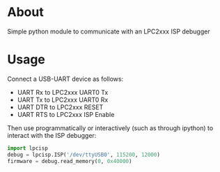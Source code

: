 # About
Simple python module to communicate with an LPC2xxx ISP debugger

# Usage
Connect a USB-UART device as follows:
- UART Rx to LPC2xxx UART0 Tx
- UART Tx to LPC2xxx UART0 Rx
- UART DTR to LPC2xxx RESET
- UART RTS to LPC2xxx ISP Enable

Then use programmatically or interactively (such as through ipython) to interact 
with the ISP debugger:

```python
import lpcisp
debug = lpcisp.ISP('/dev/ttyUSB0', 115200, 12000)
firmware = debug.read_memory(0, 0x40000)
```
